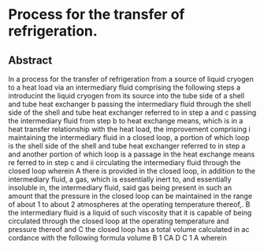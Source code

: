 # Process for the transfer of refrigeration.

## Abstract
In a process for the transfer of refrigeration from a source of liquid cryogen to a heat load via an intermediary fluid comprising the following steps a introducint the liquid cryogen from its source into the tube side of a shell and tube heat exchanger b passing the intermediary fluid through the shell side of the shell and tube heat exchanger referred to in step a and c passing the intermediary fluid from step b to heat exchange means, which is in a heat transfer relationship with the heat load, the improvement comprising i maintaining the intermediary fluid in a closed loop, a portion of which loop is the shell side of the shell and tube heat exchanger referred to in step a and another portion of which loop is a passage in the heat exchange means re ferred to in step c and ii circulating the intermediary fluid through the closed loop wherein A there is provided in the closed loop, in addition to the intermediary fluid, a gas, which is essentially inert to, and essentially insoluble in, the intermediary fluid, said gas being present in such an amount that the pressure in the closed loop can be maintained in the range of about 1 to about 2 atmospheres at the operating temperature thereof,. B the intermediary fluid is a liquid of such viscosity that it is capable of being circulated through the closed loop at the operating temperature and pressure thereof and C the closed loop has a total volume calculated in ac cordance with the following formula volume B 1 CA D C 1 A wherein